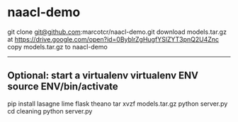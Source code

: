 # naacl-demo

git clone git@github.com:marcotcr/naacl-demo.git 
download models.tar.gz at https://drive.google.com/open?id=0ByblrZgHugfYSlZYT3pnQ2U4Znc
copy models.tar.gz to naacl-demo

-------------------
Optional: start a virtualenv
virtualenv ENV
source ENV/bin/activate
------------------

pip install lasagne lime flask theano 
tar xvzf models.tar.gz
python server.py
cd cleaning
python server.py

